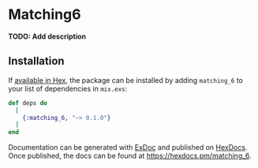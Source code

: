 # Matching6

**TODO: Add description**

## Installation

If [available in Hex](https://hex.pm/docs/publish), the package can be installed
by adding `matching_6` to your list of dependencies in `mix.exs`:

```elixir
def deps do
  [
    {:matching_6, "~> 0.1.0"}
  ]
end
```

Documentation can be generated with [ExDoc](https://github.com/elixir-lang/ex_doc)
and published on [HexDocs](https://hexdocs.pm). Once published, the docs can
be found at <https://hexdocs.pm/matching_6>.

